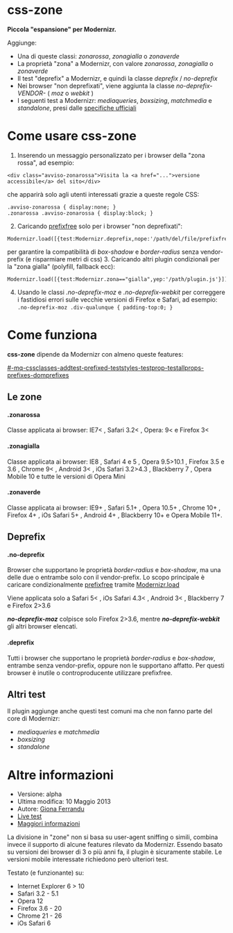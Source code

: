 css-zone
========

**Piccola "espansione" per Modernizr.**

Aggiunge:
- Una di queste classi: *zonarossa*, *zonagialla* o *zonaverde*
- La proprietà "zona" a Modernizr, con valore *zonarossa*, *zonagialla* o *zonaverde*
- Il test "deprefix" a Modernizr, e quindi la classe *deprefix* / *no-deprefix*
- Nei browser "non deprefixati", viene aggiunta la classe *no-deprefix-VENDOR-* ( *moz* o *webkit* )
- I seguenti test a Modernizr: *mediaqueries*, *boxsizing*, *matchmedia* e *standalone*, presi dalle [specifiche ufficiali](https://github.com/Modernizr/Modernizr/tree/master/feature-detects)


# Come usare css-zone

1. Inserendo un messaggio personalizzato per i browser della "zona rossa", ad esempio:
```
<div class="avviso-zonarossa">Visita la <a href="...">versione accessibile</a> del sito</div>
```
che apparirà solo agli utenti interessati grazie a queste regole CSS:
```
.avviso-zonarossa { display:none; }
.zonarossa .avviso-zonarossa { display:block; }
```

2. Caricando [prefixfree](https://github.com/LeaVerou/prefixfree) solo per i browser "non deprefixati":
```
Modernizr.load([{test:Modernizr.deprefix,nope:'/path/del/file/prefixfree.js'}]);
```
per garantire la compatibilità di *box-shadow* e *border-radius* senza vendor-prefix (e risparmiare metri di css)
3. Caricando altri plugin condizionali per la "zona gialla" (polyfill, fallback ecc):
```
Modernizr.load([{test:Modernizr.zona=="gialla",yep:'/path/plugin.js'}]);
```
4. Usando le classi *.no-deprefix-moz* e *.no-deprefix-webkit* per correggere i fastidiosi errori sulle vecchie versioni di Firefox e Safari, ad esempio:
```.no-deprefix-moz .div-qualunque { padding-top:0; }```

# Come funziona

**css-zone** dipende da Modernizr con almeno queste features:

[#-mq-cssclasses-addtest-prefixed-teststyles-testprop-testallprops-prefixes-domprefixes](http://modernizr.com/download/#-mq-cssclasses-addtest-prefixed-teststyles-testprop-testallprops-prefixes-domprefixes)

## Le zone

#### .zonarossa
Classe applicata ai browser: IE7< , Safari 3.2< , Opera: 9< e Firefox 3<

#### .zonagialla
Classe applicata ai browser: IE8 , Safari 4 e 5 , Opera 9.5>10.1 , Firefox 3.5 e 3.6 , Chrome 9< , Android 3< , iOs Safari 3.2>4.3 , Blackberry 7 , Opera Mobile 10 e tutte le versioni di Opera Mini

#### .zonaverde
Classe applicata ai browser: IE9+ , Safari 5.1+ , Opera 10.5+ , Chrome 10+ , Firefox 4+ , iOs Safari 5+ , Android 4+ , Blackberry 10+ e Opera Mobile 11+.

## Deprefix

#### .no-deprefix
Browser che supportano le proprietà *border-radius* e *box-shadow*, ma una delle due o entrambe solo con il vendor-prefix.
Lo scopo principale è caricare condizionalmente [prefixfree](https://github.com/LeaVerou/prefixfree) tramite [Modernizr.load](http://modernizr.com/docs/#load)

Viene applicata solo a Safari 5< , iOs Safari 4.3< , Android 3< , Blackberry 7 e Firefox 2>3.6 

**_no-deprefix-moz_** colpisce solo Firefox 2>3.6, mentre **_no-deprefix-webkit_** gli altri browser elencati.

#### .deprefix
Tutti i browser che supportano le proprietà *border-radius* e *box-shadow*, entrambe senza vendor-prefix, oppure non le supportano affatto.
Per questi browser è inutile o controproducente utilizzare prefixfree.

## Altri test

Il plugin aggiunge anche questi test comuni ma che non fanno parte del core di Modernizr:
- *mediaqueries* e *matchmedia*
- *boxsizing*
- *standalone*

# Altre informazioni
- Versione: alpha
- Ultima modifica: 10 Maggio 2013  
- Autore: [Giona Ferrandu](http://gionaf.com)
- [Live test](http://gionaf.com/playground/css-zone/test.html)
- [Maggiori informazioni](http://gionaf.com/playground/css-zone/)

La divisione in "zone" non si basa su user-agent sniffing o simili, combina invece il supporto di alcune features rilevato da Modernizr.
Essendo basato su versioni dei browser di 3 o più anni fa, il plugin è sicuramente stabile. Le versioni mobile interessate richiedono però ulteriori test.

Testato (e funzionante) su:
- Internet Explorer 6 > 10
- Safari 3.2 - 5.1
- Opera 12
- Firefox 3.6 - 20
- Chrome 21 - 26
- iOs Safari 6

